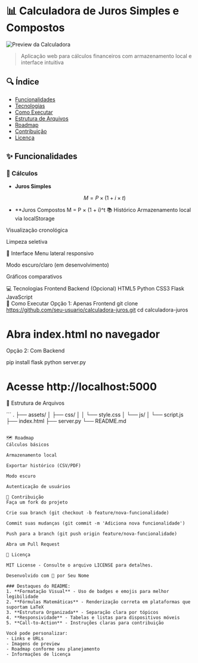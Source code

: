 # 📊 Calculadora de Juros Simples e Compostos

![Preview da Calculadora](https://via.placeholder.com/800x400?text=Calculadora+Interativa)

> Aplicação web para cálculos financeiros com armazenamento local e interface intuitiva

## 🔍 Índice
- [Funcionalidades](#-funcionalidades)
- [Tecnologias](#-tecnologias) 
- [Como Executar](#-como-executar)
- [Estrutura de Arquivos](#-estrutura-de-arquivos)
- [Roadmap](#-roadmap)
- [Contribuição](#-contribuição)
- [Licença](#-licença)

## ✨ Funcionalidades

### 🧮 Cálculos
- **Juros Simples**
  ```math
  M = P × (1 + i × t)
- **Juros Compostos
M = P × (1 + i)^t
📚 Histórico
Armazenamento local via localStorage

Visualização cronológica

Limpeza seletiva

🎨 Interface
Menu lateral responsivo

Modo escuro/claro (em desenvolvimento)

Gráficos comparativos

💻 Tecnologias
Frontend	Backend (Opcional)
HTML5	Python
CSS3	Flask
JavaScript	
🚀 Como Executar
Opção 1: Apenas Frontend
git clone https://github.com/seu-usuario/calculadora-juros.git
cd calculadora-juros
# Abra index.html no navegador

Opção 2: Com Backend

pip install flask
python server.py
# Acesse http://localhost:5000

📂 Estrutura de Arquivos

´´´
.
├── assets/
│   ├── css/
│   │   └── style.css
│   └── js/
│       └── script.js
├── index.html
├── server.py
└── README.md
```

🗺 Roadmap
Cálculos básicos

Armazenamento local

Exportar histórico (CSV/PDF)

Modo escuro

Autenticação de usuários

🤝 Contribuição
Faça um fork do projeto

Crie sua branch (git checkout -b feature/nova-funcionalidade)

Commit suas mudanças (git commit -m 'Adiciona nova funcionalidade')

Push para a branch (git push origin feature/nova-funcionalidade)

Abra um Pull Request

📜 Licença

MIT License - Consulte o arquivo LICENSE para detalhes.

Desenvolvido com 💙 por Seu Nome

### Destaques do README:
1. **Formatação Visual** - Uso de badges e emojis para melhor legibilidade
2. **Fórmulas Matemáticas** - Renderização correta em plataformas que suportam LaTeX
3. **Estrutura Organizada** - Separação clara por tópicos
4. **Responsividade** - Tabelas e listas para dispositivos móveis
5. **Call-to-Action** - Instruções claras para contribuição

Você pode personalizar:
- Links e URLs
- Imagens de preview
- Roadmap conforme seu planejamento
- Informações de licença
